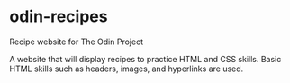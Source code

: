 # odin-recipes
Recipe website for The Odin Project

A website that will display recipes to practice HTML and CSS 
skills. Basic HTML skills such as headers, images, and hyperlinks
are used.

